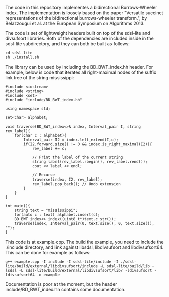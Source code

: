 The code in this repository implementes a bidirectional Burrows-Wheeler index. The implementation is loosely based on the paper "Versatile succinct representations of the bidirectional burrows-wheeler transform.", by Belazzougui et al. at the European Symposium on Algorithms 2013.

The code is set of lightweight headers built on top of the sdsl-lite and divsufsort libraries. Both of the
dependencies are included inside in the sdsl-lite subdirectory, and they can both be built as follows:

```
cd sdsl-lite
sh ./install.sh
```

The library can be used by including the BD_BWT_index.hh header. For example, below is code that 
iterates all right-maximal nodes of the suffix link tree of the string mississippi:

```
#include <iostream>
#include <string>
#include <set>
#include "include/BD_BWT_index.hh"

using namespace std;

set<char> alphabet;

void traverse(BD_BWT_index<>& index, Interval_pair I, string rev_label){
    for(char c : alphabet){
        Interval_pair I2 = index.left_extend(I,c);
        if(I2.forward.size() != 0 && index.is_right_maximal(I2)){
            rev_label += c;

            // Print the label of the current string
            string label(rev_label.rbegin(), rev_label.rend());
            cout << label << endl;

            // Recurse
            traverse(index, I2, rev_label);
            rev_label.pop_back(); // Undo extension
        }
    }
}

int main(){
    string text = "mississippi";
    for(auto c : text) alphabet.insert(c);
    BD_BWT_index<> index((uint8_t*)text.c_str());
    traverse(index, Interval_pair(0, text.size(), 0, text.size()), "");
}
```

This code is at example.cpp. The build the example, you need to include the ./include directory, and link against libsdsl, libdivsufsort and libdivsufsort64. This can be done for example as follows:

```
g++ example.cpp -I include -I sdsl-lite/include -I ./sdsl-lite/build/external/libdivsufsort/include -L sdsl-lite/build/lib -lsdsl -L sdsl-lite/build/external/libdivsufsort/lib/ -ldivsufsort -ldivsufsort64 -o example
```

Documentation is poor at the moment, but the header include/BD_BWT_index.hh contains some documentation.

